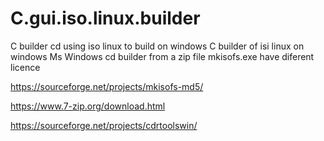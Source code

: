 # C.gui.iso.linux.builder
C builder cd using iso linux to build on windows
C builder of isi linux on windows
Ms Windows cd builder from a zip file
mkisofs.exe have diferent licence 

https://sourceforge.net/projects/mkisofs-md5/


https://www.7-zip.org/download.html


https://sourceforge.net/projects/cdrtoolswin/


